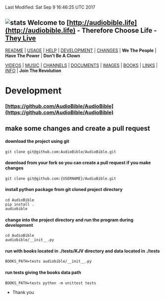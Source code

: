 Last Modified: Sat Sep  9 16:46:25 UTC 2017

## ![stats](https://c.statcounter.com/11394987/0/efc40f08/0/) Welcome to [http://audiobible.life](http://audiobible.life) - Therefore Choose Life - [They Live](https://www.youtube.com/watch?v=JI8AMRbqY6w)

[README](README.md) | [USAGE](USAGE.md) | [HELP](HELP.md) | [DEVELOPMENT](DEVELOPMENT.md) | [CHANGES](CHANGES.md) | **We The People** | **Have The Power** | **Don't Be A Clown**

[VIDEOS](VIDEOS.md) | [MUSIC](MUSIC.md) | [CHANNELS](CHANNELS.md) | [DOCUMENTS](DOCUMENTS.md) | [IMAGES](IMAGES.md) | [BOOKS](BOOKS.md) | [LINKS](LINKS.md) | [INFO](INFO.md) | **Join The Revolution**

Development
===========

### [https://github.com/AudioBible/AudioBible](https://github.com/AudioBible/AudioBible)

## make some changes and create a pull request

#### download the project using git

    git clone git@github.com:AudioBible/AudioBible.git
    
#### download from your fork so you can create a pull request if you make changes
    
    git clone git@github.com:{USERNAME}/AudioBible.git
    
#### install python package from git cloned project directory

    cd AudioBible
    pip install .
    audiobible

#### change into the project directory and run the program during development
    
    cd AudioBible
    audiobible/__init__.py
    
#### run with books located in ./tests/KJV directory and data located in ./tests
    
    BOOKS_PATH=tests audiobible/__init__.py
    
#### run tests giving the books data path

    BOOKS_PATH=tests python -m unittest tests


- Thank you
